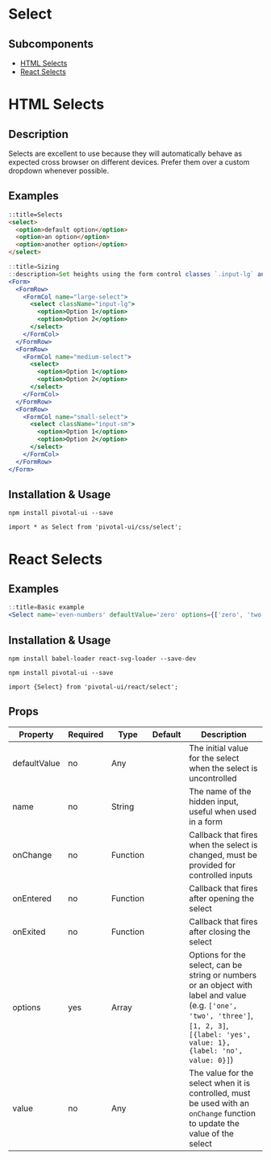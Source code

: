 # Select

## Subcomponents

- [HTML Selects](#html-selects)
- [React Selects](#react-selects)

# HTML Selects

## Description

Selects are excellent to use because they will automatically behave as expected cross browser on different devices. Prefer them over a custom dropdown whenever possible.

## Examples

```html
::title=Selects
<select>
  <option>default option</option>
  <option>an option</option>
  <option>another option</option>
</select>
```

```jsx
::title=Sizing
::description=Set heights using the form control classes `.input-lg` and `.input-sm`. Create larger or smaller form controls that match button sizes.
<Form>
  <FormRow>
    <FormCol name="large-select">
      <select className="input-lg">
        <option>Option 1</option>
        <option>Option 2</option>
      </select>
    </FormCol>
  </FormRow>
  <FormRow>
    <FormCol name="medium-select">
      <select>
        <option>Option 1</option>
        <option>Option 2</option>
      </select>
    </FormCol>
  </FormRow>
  <FormRow>
    <FormCol name="small-select">
      <select className="input-sm">
        <option>Option 1</option>
        <option>Option 2</option>
      </select>
    </FormCol>
  </FormRow>
</Form>
```

## Installation & Usage

`npm install pivotal-ui --save`

`import * as Select from 'pivotal-ui/css/select';`

# React Selects

## Examples

```jsx
::title=Basic example
<Select name='even-numbers' defaultValue='zero' options={['zero', 'two', 'four', 'six', 'eight']}/>
```
## Installation & Usage

`npm install babel-loader react-svg-loader --save-dev`

`npm install pivotal-ui --save`

`import {Select} from 'pivotal-ui/react/select';`

## Props

Property | Required | Type | Default | Description
---------|----------|------|---------|------------
defaultValue | no  | Any      | | The initial value for the select when the select is uncontrolled
name         | no  | String   | | The name of the hidden input, useful when used in a form
onChange     | no  | Function | | Callback that fires when the select is changed, must be provided for controlled inputs
onEntered    | no  | Function | | Callback that fires after opening the select
onExited     | no  | Function | | Callback that fires after closing the select
options      | yes | Array    | | Options for the select, can be string or numbers or an object with label and value (e.g. `['one', 'two', 'three']`, `[1, 2, 3]`, `[{label: 'yes', value: 1}, {label: 'no', value: 0}]`)
value        | no  | Any      | | The value for the select when it is controlled, must be used with an `onChange` function to update the value of the select
